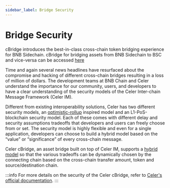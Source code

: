 ```yaml
---
sidebar_label: Bridge Security
---
```

# Bridge Security 

cBridge introduces the best-in-class cross-chain token bridging experience for BNB Sidechain. cBridge for bridging assets from BNB Sidechain to BSC and vice-versa can be accessed [here](https://test-bas-bridge.celer.network/#/transfer) 

Time and again several news headlines have resurfaced about the compromise and hacking of different cross-chain bridges resulting in a loss of million of dollars. The development teams at BNB Chain and Celer understand the importance for our community, users, and developers to have a clear understanding of the security models of the Celer Inter-chain Message Framework (Celer IM). 

Different from existing interoperability solutions, Celer has two different security models, an [optimistic-rollup](https://cbridge-docs.celer.network/introduction/cbridge-security#optimistic-rollup-style-security-model) inspired model and an L1-PoS-blockchain security model. Each of these comes with different delay and security assumptions tradeoffs that developers and users can freely choose from or set. The security model is highly flexible and even for a single application, developers can choose to build a hybrid model based on the “value” or “significance” of every cross-chain message.

Celer cBridge, an asset bridge built on top of Celer IM, supports a [hybrid model](https://cbridge-docs.celer.network/introduction/cbridge-security#hybrid-model-is-available) so that the various tradeoffs can be dynamically chosen by the connecting chain based on the cross-chain transfer amount, token and source/destination chain. 

:::info
For more details on the security of the Celer cBridge, refer to [Celer's official documentation](https://cbridge-docs.celer.network/introduction/cbridge-security).
:::
